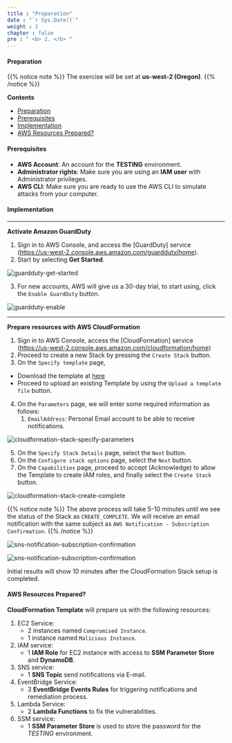 ```yaml
---
title : "Preparation"
date : "`r Sys.Date()`"
weight : 2
chapter : false
pre : " <b> 2. </b> "
---
```


#### Preparation

{{% notice note %}}
The exercise will be set at **us-west-2 (Oregon)**.
{{% /notice %}}

**Contents**
- [Preparation](#preparation)
- [Prerequisites](#prerequisites)
- [Implementation](#implementation)
- [AWS Resources Prepared?](#aws-resources-prepared)

#### Prerequisites
- **AWS Account**: An account for the **TESTING** environment.
- **Administrator rights**: Make sure you are using an **IAM user** with Administrator privileges.
- **AWS CLI**: Make sure you are ready to use the AWS CLI to simulate attacks from your computer.

#### Implementation

---

**Activate Amazon GuardDuty**

1. Sign in to AWS Console, and access the [GuardDuty] service (https://us-west-2.console.aws.amazon.com/guardduty/home).
2. Start by selecting **Get Started**.

![guardduty-get-started](/images/2-guardduty-get-started.png?featherlight=false&width=90pc)

3. For new accounts, AWS will give us a 30-day trial, to start using, click the `Enable GuardDuty` button.

![guardduty-enable](/images/2-guardduty-enable.png?featherlight=false&width=90pc)

---

**Prepare resources with AWS CloudFormation**

1. Sign in to AWS Console, access the [CloudFormation] service (https://us-west-2.console.aws.amazon.com/cloudformation/home)
2. Proceed to create a new Stack by pressing the `Create Stack` button.
3. On the `Specify template` page,
- Download the template at [here](https://github.com/AWS-First-Cloud-Journey/GuardDuty-Hands-On/archive/refs/heads/main.zip)
- Proceed to upload an existing Template by using the `Upload a template file` button.
4. On the `Parameters` page, we will enter some required information as follows:
   1. `EmailAddress`: Personal Email account to be able to receive notifications.

![cloudformation-stack-specify-parameters](/images/2-cloudformation-stack-specify-parameters.png?featherlight=false&width=90pc)

5. On the `Specify Stack Details` page, select the `Next` button.
6. On the `Configure stack options` page, select the `Next` button.
7. On the `Capabilities` page, proceed to accept (Acknowledge) to allow the Template to create IAM roles, and finally select the `Create Stack` button.

![cloudformation-stack-create-complete](/images/2-cloudformation-stack-create-complete.png?featherlight=false&width=90pc)

{{% notice note %}}
The above process will take 5-10 minutes until we see the status of the Stack as `CREATE_COMPLETE`. We will receive an email notification with the same subject as `AWS Notification - Subscription Confirmation`.
{{% /notice %}}

![sns-notification-subscription-confirmation](/images/2-sns-notification-subscription-confirmation.png?featherlight=false&width=90pc)

![sns-notification-subscription-confirmation](/images/2-sns-notification-subscription-confirmation1.png?featherlight=false&width=90pc)

Initial results will show 10 minutes after the CloudFormation Stack setup is completed.

#### AWS Resources Prepared?

**CloudFormation Template** will prepare us with the following resources:

1. EC2 Service:
   - 2 instances named `Compromised Instance`.
   - 1 instance named `Malicious Instance`.
2. IAM service:
   - 1 **IAM Role** for EC2 instance with access to **SSM Parameter Store** and **DynamoDB**.
3. SNS service:
   - 1 **SNS Topic** send notifications via E-mail.
4. EventBridge Service:
   - 3 **EventBridge Events Rules** for triggering notifications and remediation process.
5. Lambda Service:
   - 2 **Lambda Functions** to fix the vulnerabilities.
6. SSM service:
   - 1 **SSM Parameter Store** is used to store the password for the *TESTING* environment.